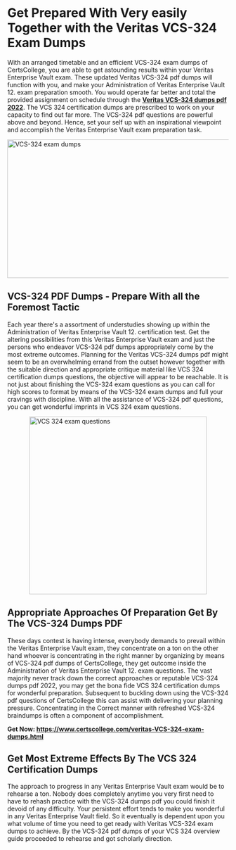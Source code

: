 <h1><strong>Get Prepared With Very easily Together with the Veritas VCS-324 Exam Dumps&nbsp;</strong></h1>
<p><span style="font-weight: 400;">With an arranged timetable and an efficient  VCS-324 exam dumps of CertsCollege, you are able to get astounding results within your Veritas Enterprise Vault exam. These updated Veritas VCS-324 pdf dumps will function with you, and make your Administration of Veritas Enterprise Vault 12. exam preparation smooth. You would operate far better and total the provided assignment on schedule through the <strong><a href="https://www.certscollege.com/veritas-VCS-324-exam-dumps.html">Veritas VCS-324 dumps pdf 2022</a></strong>. The VCS 324 certification dumps are prescribed to work on your capacity to find out far more. The  VCS-324 pdf questions are powerful above and beyond. Hence, set your self up with an inspirational viewpoint and accomplish the Veritas Enterprise Vault exam preparation task.&nbsp;</span></p>
<p><span style="font-weight: 400;"><img style="display: block; margin-left: auto; margin-right: auto;" src="https://i.ibb.co/CPDK3ps/Yellow-and-Blue-Initiative-Blog-Banner.png" alt="VCS-324 exam dumps" width="559" height="315" /></span></p>
<h2><strong>VCS-324 PDF Dumps - Prepare With all the Foremost Tactic</strong></h2>
<p><span style="font-weight: 400;">Each year there's a assortment of understudies showing up within the Administration of Veritas Enterprise Vault 12. certification test. Get the altering possibilities from this Veritas Enterprise Vault exam and just the persons who endeavor VCS-324 pdf dumps appropriately come by the most extreme outcomes. Planning for the Veritas VCS-324 dumps pdf might seem to be an overwhelming errand from the outset however together with the suitable direction and appropriate critique material like VCS 324 certification dumps questions, the objective will appear to be reachable. It is not just about finishing the VCS-324 exam questions as you can call for high scores to format by means of the VCS-324 exam dumps and full your cravings with discipline. With all the assistance of VCS-324 pdf questions, you can get wonderful imprints in VCS 324 exam questions.</span></p>
<p><span style="font-weight: 400;"><a href="https://tinyurl.com/y2z39j95"><img style="display: block; margin-left: auto; margin-right: auto;" src="https://i.ibb.co/9tMrhdY/Teacher-Appreciation-Invitation.png" alt="VCS 324 exam questions " width="404" height="404" /></a></span></p>
<h2><strong>Appropriate Approaches Of Preparation Get By The VCS-324 Dumps PDF</strong></h2>
<p><span style="font-weight: 400;">These days contest is having intense, everybody demands to prevail within the Veritas Enterprise Vault exam, they concentrate on a ton on the other hand whoever is concentrating in the right manner by organizing by means of VCS-324 pdf dumps of CertsCollege, they get outcome inside the Administration of Veritas Enterprise Vault 12. exam questions. The vast majority never track down the correct approaches or reputable VCS-324 dumps pdf 2022, you may get the bona fide VCS 324 certification dumps for wonderful preparation. Subsequent to buckling down using the  VCS-324 pdf questions of CertsCollege this can assist with delivering your planning pressure. Concentrating in the Correct manner with refreshed VCS-324 braindumps is often a component of accomplishment.</span></p>
<p><span style="font-weight: 400;"><strong>Get Now: <a href="https://www.certscollege.com/veritas-VCS-324-exam-dumps.html">https://www.certscollege.com/veritas-VCS-324-exam-dumps.html</a></strong></span></p>
<h2><strong>Get Most Extreme Effects By The VCS 324 Certification Dumps</strong></h2>
<p><span style="font-weight: 400;">The approach to progress in any Veritas Enterprise Vault exam would be to rehearse a ton. Nobody does completely anytime you very first need to have to rehash practice with the VCS-324 dumps pdf you could finish it devoid of any difficulty. Your persistent effort tends to make you wonderful in any Veritas Enterprise Vault field. So it eventually is dependent upon you what volume of time you need to get ready with Veritas VCS-324 exam dumps to achieve. By the VCS-324 pdf dumps of your VCS 324 overview guide proceeded to rehearse and got scholarly direction.</span></p>
